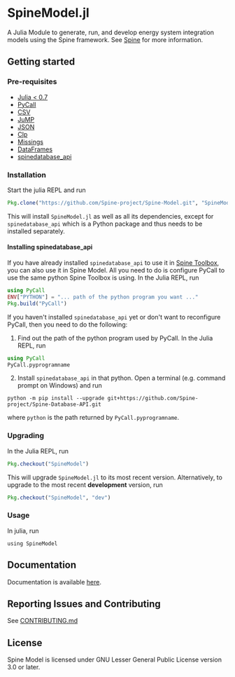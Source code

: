 # SpineModel.jl

A Julia Module to generate, run, and develop energy system integration models using the Spine framework.
See [Spine](http://www.spine-model.org/) for more information.

## Getting started

### Pre-requisites

- [Julia < 0.7](https://julialang.org/)
- [PyCall](https://github.com/JuliaPy/PyCall.jl)
- [CSV](https://github.com/JuliaData/CSV.jl)
- [JuMP](https://github.com/JuliaOpt/JuMP.jl)
- [JSON](https://github.com/JuliaIO/JSON.jl)
- [Clp](https://github.com/JuliaOpt/Clp.jl)
- [Missings](https://github.com/JuliaData/Missings.jl)
- [DataFrames](https://github.com/JuliaData/DataFrames.jl)
- [spinedatabase_api](https://github.com/Spine-project/Spine-Database-API)

### Installation

Start the julia REPL and run
```julia
Pkg.clone("https://github.com/Spine-project/Spine-Model.git", "SpineModel")
```

This will install `SpineModel.jl` as well as all its dependencies, except for `spinedatabase_api` which is
a Python package and thus needs to be installed separately.

#### Installing spinedatabase_api

If you have already installed `spinedatabase_api` to use it in [Spine Toolbox](https://github.com/Spine-project/Spine-toolbox), you can also use it in Spine Model.
All you need to do is configure PyCall to use the same python Spine Toolbox is using. In the Julia REPL, run
```julia
using PyCall
ENV["PYTHON"] = "... path of the python program you want ..."
Pkg.build("PyCall")
```

If you haven't installed `spinedatabase_api` yet or don't want to reconfigure PyCall, then you need to do the following:

1. Find out the path of the python program used by PyCall. In the Julia REPL, run
```julia
using PyCall
PyCall.pyprogramname
```
2. Install `spinedatabase_api` in that python. Open a terminal (e.g. command prompt
on Windows) and run
```
python -m pip install --upgrade git+https://github.com/Spine-project/Spine-Database-API.git
```
where `python` is the path returned by `PyCall.pyprogramname`.

### Upgrading

In the Julia REPL, run
```julia
Pkg.checkout("SpineModel")
```
This will upgrade `SpineModel.jl` to its most recent version.
Alternatively, to upgrade to the most recent **development** version, run
```julia
Pkg.checkout("SpineModel", "dev")
```

### Usage

In julia, run
```
using SpineModel
```

## Documentation

Documentation is available [here](docs/build/index.md).

## Reporting Issues and Contributing

See [CONTRIBUTING.md](CONTRIBUTING.md)

## License

Spine Model is licensed under GNU Lesser General Public License version 3.0 or later.
